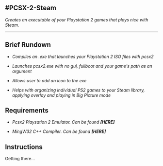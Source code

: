 #PCSX-2-Steam
--------------

*Creates an executable of your Playstation 2 games that plays nice with Steam.* 

-----------------------------------------------------------------------------
**Brief Rundown**
-----------------------------------------------------------------------------

- *Compiles an .exe that launches your Playstation 2 ISO files with pcsx2*

- *Launches pcsx2.exe with no gui, fullboot and your game's path as an argument*

- *Allows user to add an icon to the exe*

- *Helps with organizing individual PS2 games to your Steam library, applying overlay and playing in Big Picture mode*


**Requirements**
----------------

- *Pcsx2 Playsation 2 Emulator. Can be found* ***[HERE]***

- *MingW32 C++ Compiler. Can be found* ***[HERE]***


**Instructions**
----------------
Getting there...



